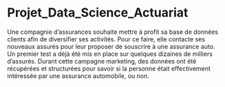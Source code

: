 # Projet_Data_Science_Actuariat
Une compagnie d’assurances souhaite mettre à profit sa base de données clients afin de diversifier ses activités. Pour ce faire, elle contacte ses nouveaux assurés pour leur proposer de souscrire à une assurance auto. Un premier test a déjà été mis en place sur quelques dizaines de milliers d’assurés. Durant cette campagne marketing, des données ont été récupérées et structurées pour savoir si la personne était effectivement intéressée par une assurance automobile, ou non.